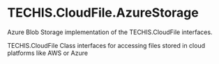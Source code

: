 # TECHIS.CloudFile.AzureStorage
Azure Blob Storage implementation of the TECHIS.CloudFile interfaces.

TECHIS.CloudFile 
Class interfaces for accessing files stored in cloud platforms like AWS or Azure
